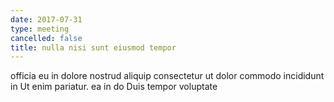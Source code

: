 ```yaml
---
date: 2017-07-31
type: meeting
cancelled: false
title: nulla nisi sunt eiusmod tempor
---
```

officia eu in dolore nostrud aliquip consectetur ut dolor commodo incididunt in Ut enim pariatur. ea in do Duis tempor voluptate